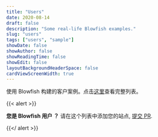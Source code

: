 ```yaml
---
title: "Users"
date: 2020-08-14
draft: false
description: "Some real-life Blowfish examples."
slug: "users"
tags: ["users", "sample"]
showDate: false
showAuthor: false
showReadingTime: false
showEdit: false
layoutBackgroundHeaderSpace: false
cardViewScreenWidth: true
---
```



使用 Blowfish 构建的客户案例。点击[这里](/users/users.json)查看完整列表。

{{< alert >}}

**您是 Blowfish 用户 ？** 请在这个列表中添加您的站点, [提交 PR](https://github.com/nunocoracao/blowfish/blob/main/exampleSite/content/users/users.json).

{{</ alert >}}

</BR>